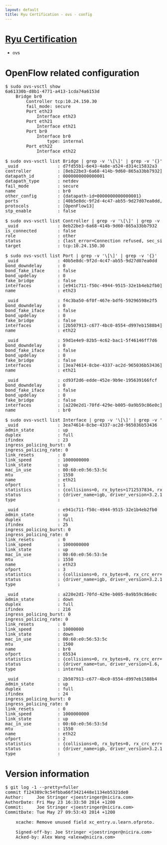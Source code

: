 ```yaml
---
layout: default
title: Ryu Certification - ovs - config
---
```

# [Ryu Certification](http://osrg.github.io/ryu/certification.html)
* ovs 

# OpenFlow related configuration
<pre>
$ sudo ovs-vsctl show
6a61330b-d8b1-4771-a413-1cda74a6153d
    Bridge br0
        Controller tcp:10.24.150.30
        fail_mode: secure
        Port eth23
            Interface eth23
        Port eth21
            Interface eth21
        Port br0
            Interface br0
                type: internal
        Port eth22
            Interface eth22

$ sudo ovs-vsctl list Bridge | grep -v '\[\]' | grep -v '{}'
_uuid               : d7fd55b1-6e43-4a8e-a524-d314c15832a3
controller          : [8eb22be3-6a68-414b-9d60-865a33bb7932]
datapath_id         : 0000000000000001
datapath_type       : netdev
fail_mode           : secure
name                : br0
other_config        : {datapath-id=0000000000000001}
ports               : [40b5e8dc-9f2d-4c47-ab55-9d27d07ea0dd, 59d1e4e9-82b5-4c62-bac1-5f46146ff7d6, cd93f2d6-edde-452e-9b9e-195639166fcf, f4c3ba50-6f0f-467e-bdf6-59296598e2f5]
protocols           : [OpenFlow13]
stp_enable          : false

$ sudo ovs-vsctl list Controller | grep -v '\[\]' | grep -v '{}'
_uuid               : 8eb22be3-6a68-414b-9d60-865a33bb7932
is_connected        : false
role                : other
status              : {last_error=Connection refused, sec_since_connect=552, sec_since_disconnect=3, state=BACKOFF}
target              : tcp:10.24.150.30

$ sudo ovs-vsctl list Port | grep -v '\[\]' | grep -v '{}'
_uuid               : 40b5e8dc-9f2d-4c47-ab55-9d27d07ea0dd
bond_downdelay      : 0
bond_fake_iface     : false
bond_updelay        : 0
fake_bridge         : false
interfaces          : [e941c711-f50c-4944-9515-32e1b4eb2fb0]
name                : eth23

_uuid               : f4c3ba50-6f0f-467e-bdf6-59296598e2f5
bond_downdelay      : 0
bond_fake_iface     : false
bond_updelay        : 0
fake_bridge         : false
interfaces          : [2b507913-c677-4bc0-8554-d997eb1588b4]
name                : eth22

_uuid               : 59d1e4e9-82b5-4c62-bac1-5f46146ff7d6
bond_downdelay      : 0
bond_fake_iface     : false
bond_updelay        : 0
fake_bridge         : false
interfaces          : [3ea74614-8cbe-4337-ac2d-965036b53436]
name                : eth21

_uuid               : cd93f2d6-edde-452e-9b9e-195639166fcf
bond_downdelay      : 0
bond_fake_iface     : false
bond_updelay        : 0
fake_bridge         : false
interfaces          : [a220e2d1-70fd-429e-b005-0a9b59c86e0c]
name                : br0

$ sudo ovs-vsctl list Interface | grep -v '\[\]' | grep -v '{}'
_uuid               : 3ea74614-8cbe-4337-ac2d-965036b53436
admin_state         : up
duplex              : full
ifindex             : 23
ingress_policing_burst: 0
ingress_policing_rate: 0
link_resets         : 0
link_speed          : 1000000000
link_state          : up
mac_in_use          : 00:60:e0:56:53:5c
mtu                 : 1550
name                : eth21
ofport              : 1
statistics          : {collisions=0, rx_bytes=1712537834, rx_crc_err=0, rx_dropped=0, rx_errors=0, rx_frame_err=0, rx_over_err=0, rx_packets=4028035, tx_bytes=0, tx_dropped=0, tx_errors=0, tx_packets=0}
status              : {driver_name=igb, driver_version=3.2.10-k, firmware_version=2.10-9}
type                : 

_uuid               : e941c711-f50c-4944-9515-32e1b4eb2fb0
admin_state         : up
duplex              : full
ifindex             : 25
ingress_policing_burst: 0
ingress_policing_rate: 0
link_resets         : 0
link_speed          : 1000000000
link_state          : up
mac_in_use          : 00:60:e0:56:53:5e
mtu                 : 1550
name                : eth23
ofport              : 3
statistics          : {collisions=0, rx_bytes=0, rx_crc_err=0, rx_dropped=0, rx_errors=0, rx_frame_err=0, rx_over_err=0, rx_packets=0, tx_bytes=4266646500, tx_dropped=0, tx_errors=0, tx_packets=2844431}
status              : {driver_name=igb, driver_version=3.2.10-k, firmware_version=2.10-9}
type                : 

_uuid               : a220e2d1-70fd-429e-b005-0a9b59c86e0c
admin_state         : down
duplex              : full
ifindex             : 216
ingress_policing_burst: 0
ingress_policing_rate: 0
link_resets         : 0
link_speed          : 10000000
link_state          : down
mac_in_use          : 00:60:e0:56:53:5c
mtu                 : 1500
name                : br0
ofport              : 65534
statistics          : {collisions=0, rx_bytes=0, rx_crc_err=0, rx_dropped=0, rx_errors=0, rx_frame_err=0, rx_over_err=0, rx_packets=0, tx_bytes=0, tx_dropped=0, tx_errors=0, tx_packets=0}
status              : {driver_name=tun, driver_version=1.6, firmware_version=N/A}
type                : internal

_uuid               : 2b507913-c677-4bc0-8554-d997eb1588b4
admin_state         : up
duplex              : full
ifindex             : 24
ingress_policing_burst: 0
ingress_policing_rate: 0
link_resets         : 0
link_speed          : 1000000000
link_state          : up
mac_in_use          : 00:60:e0:56:53:5d
mtu                 : 1550
name                : eth22
ofport              : 2
statistics          : {collisions=0, rx_bytes=0, rx_crc_err=0, rx_dropped=0, rx_errors=0, rx_frame_err=0, rx_over_err=0, rx_packets=0, tx_bytes=2464767430, tx_dropped=0, tx_errors=0, tx_packets=1651799}
status              : {driver_name=igb, driver_version=3.2.10-k, firmware_version=2.10-9}
type                : 
</pre>

# Version information
<pre>
$ git log -1 --pretty=fuller
commit f124389c9c54fbba66f3421448e1134eb5321de0
Author:     Joe Stringer &lt;joestringer@nicira.com&gt;
AuthorDate: Fri May 23 16:33:50 2014 +1200
Commit:     Joe Stringer &lt;joestringer@nicira.com&gt;
CommitDate: Tue May 27 09:53:43 2014 +1200

    xcache: Remove unused field xc_entry.u.learn.ofproto.
    
    Signed-off-by: Joe Stringer &lt;joestringer@nicira.com&gt;
    Acked-by: Alex Wang &lt;alexw@nicira.com&gt;
</pre>
